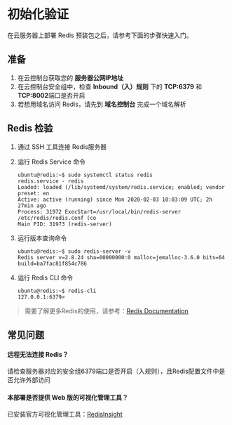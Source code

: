 # 初始化验证

在云服务器上部署 Redis 预装包之后，请参考下面的步骤快速入门。

## 准备

1. 在云控制台获取您的 **服务器公网IP地址** 
2. 在云控制台安全组中，检查 **Inbound（入）规则** 下的 **TCP:6379** 和 **TCP:8002**端口是否开启
3. 若想用域名访问 Redis，请先到 **域名控制台** 完成一个域名解析

## Redis 检验

1. 通过 SSH 工具连接 Redis服务器

2. 运行 Redis Service 命令
   ```
   ubuntu@redis:~$ sudo systemctl status redis 
   redis.service - redis
   Loaded: loaded (/lib/systemd/system/redis.service; enabled; vendor preset: en
   Active: active (running) since Mon 2020-02-03 10:03:09 UTC; 2h 27min ago
   Process: 31972 ExecStart=/usr/local/bin/redis-server /etc/redis/redis.conf (co
   Main PID: 31973 (redis-server)
   ```
3. 运行版本查询命令
   ```
   ubuntu@redis:~$ sudo redis-server -v
   Redis server v=2.8.24 sha=00000000:0 malloc=jemalloc-3.6.0 bits=64 build=ba7fac81f854c786
   ```
4. 运行 Redis CLI 命令
   ```
   ubuntu@redis:~$ redis-cli
   127.0.0.1:6379>
   ```

> 需要了解更多Redis的使用，请参考：[Redis Documentation](https://redis.io/documentation)

## 常见问题

#### 远程无法连接 Redis？

请检查服务器对应的安全组6379端口是否开启（入规则），且Redis配置文件中是否允许外部访问

#### 本部署是否提供 Web 版的可视化管理工具？

已安装官方可视化管理工具：[RedisInsight](/zh/solution-gui.md)
